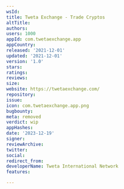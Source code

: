 ```yaml
---
wsId: 
title: Tweta Exchange - Trade Cryptos
altTitle: 
authors: 
users: 1000
appId: com.twetaexchange.app
appCountry: 
released: '2021-12-01'
updated: '2021-12-01'
version: '1.0'
stars: 
ratings: 
reviews: 
size: 
website: https://twetaexchange.com/
repository: 
issue: 
icon: com.twetaexchange.app.png
bugbounty: 
meta: removed
verdict: wip
appHashes: 
date: '2023-12-19'
signer: 
reviewArchive: 
twitter: 
social: 
redirect_from: 
developerName: Tweta International Network
features: 

---
```



